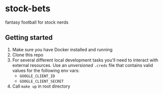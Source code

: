 # stock-bets
fantasy football for stock nerds

## Getting started
1) Make sure you have Docker installed and running
2) Clone this repo
3) For several different local development tasks you'll need to interact with external resources. Use an _unversioned_ `.creds` file that contains valid values for the following env vars:
    - `GOOGLE_CLIENT_ID`
    - `GOOGLE_CLIENT_SECRET`
4) Call `make up` in root directory